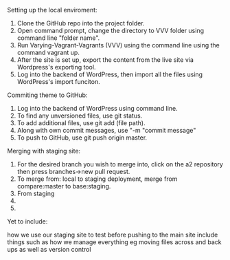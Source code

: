 Setting up the local enviroment:

1. Clone the GitHub repo into the project folder.
2. Open command prompt, change the directory to VVV folder using command line "folder name".
3. Run Varying-Vagrant-Vagrants (VVV) using the command line using the command vagrant up.
4. After the site is set up, export the content from the live site via Wordpress's exporting tool.
5. Log into the backend of WordPress, then import all the files using WordPress's import funciton.

Commiting theme to GitHub:

1. Log into the backend of WordPress using command line.
2. To find any unversioned files, use git status.
3. To add additional files, use git add (file path).
4. Along with own commit messages, use "-m "commit message"
5. To push to GitHub, use git push origin master.

Merging with staging site:

1. For the desired branch you wish to merge into, click on the a2 repository then press branches->new pull request.
2. To merge from: local to staging deployment, merge from compare:master to base:staging.
3. From staging
4. 
5.    


Yet to include:


how we use our staging site to test before pushing to the main site
include things such as how we manage everything eg moving files across and back ups as well as version control






















